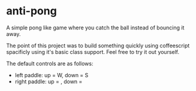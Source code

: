 anti-pong
=========

A simple pong like game where you catch the ball instead of bouncing it away.

The point of this project was to build something quickly using coffeescript spacificly using it's basic class support. Feel free to try it out yourself.

The default controls are as follows:
- left paddle: up = W, down = S
- right paddle: up = <up arrow>, down = <down arrow>
